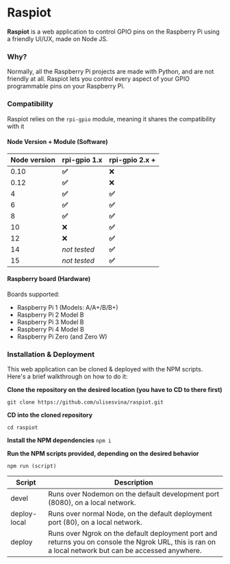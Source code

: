 # Raspiot

**Raspiot** is a web application to control GPIO pins on the Raspberry Pi using a friendly UI/UX, made on Node JS.



### Why?

Normally, all the Raspberry Pi projects are made with Python, and are not friendly at all. Raspiot lets you control every aspect of your GPIO programmable pins on your Raspberry Pi.



### Compatibility

Raspiot relies on the `rpi-gpio` module, meaning it shares the compatibility with it

#### Node Version + Module (Software)

| Node version | rpi-gpio 1.x | rpi-gpio 2.x + |
| ------------ | ------------ | -------------- |
| 0.10         | **✅**        | ❌              |
| 0.12         | **✅**        | ❌              |
| 4            | **✅**        | **✅**          |
| 6            | **✅**        | **✅**          |
| 8            | **✅**        | **✅**          |
| 10           | ❌            | **✅**          |
| 12           | ❌            | **✅**          |
| 14           | *not tested* | **✅**          |
| 15           | *not tested* | **✅**          |

#### Raspberry board (Hardware)

Boards supported:

- Raspberry Pi 1 (Models: A/A+/B/B+)
- Raspberry Pi 2 Model B
- Raspberry Pi 3 Model B
- Raspberry Pi 4 Model B
- Raspberry Pi Zero (and Zero W)



### Installation & Deployment

This web application can be cloned & deployed with the NPM scripts. Here's a brief walkthrough on how to do it:

**Clone the repository on the desired location (you have to CD to there first)**

`git clone https://github.com/ulisesvina/raspiot.git`

**CD into the cloned repository**

`cd raspiot`

**Install the NPM dependencies**
`npm i`

**Run the NPM scripts provided, depending on the desired behavior**

`npm run (script)`

| Script       | Description                                                  |
| ------------ | ------------------------------------------------------------ |
| devel        | Runs over Nodemon on the default development port (8080), on a local network. |
| deploy-local | Runs over normal Node, on the default deployment port (80), on a local network. |
| deploy       | Runs over Ngrok on the default deployment port and returns you on console the Ngrok URL, this is ran on a local network but can be accessed anywhere. |
